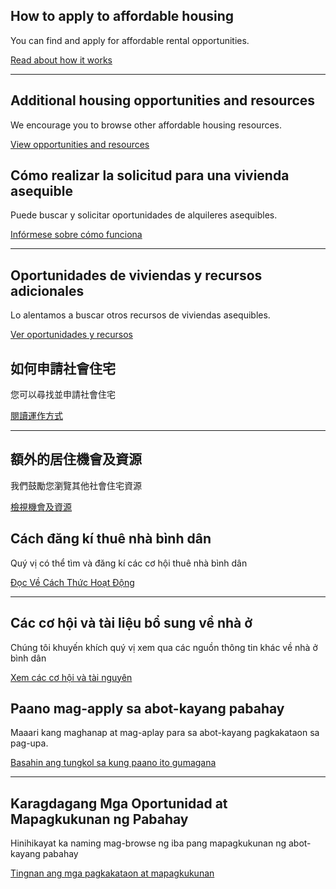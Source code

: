 <RenderIf language="en">

<Icon symbol="house" size="2xl" className="border-primary border-b-4 inline-block pb-3 px-3 mb-2" />

## How to apply to affordable housing

You can find and apply for affordable rental opportunities.

[Read about how it works](/how-it-works)

----

<Icon symbol="frontDoor" size="2xl" className="border-primary border-b-4 inline-block pb-3 px-3 my-1" />

## Additional housing opportunities and resources

We encourage you to browse other affordable housing resources.

[View opportunities and resources](/additional-resources)

</RenderIf>

<RenderIf language="es">

<Icon symbol="house" size="2xl" className="border-primary border-b-4 inline-block pb-3 px-3 mb-2" />

## Cómo realizar la solicitud para una vivienda asequible

Puede buscar y solicitar oportunidades de alquileres asequibles.

[Infórmese sobre cómo funciona](/es/how-it-works)

----

<Icon symbol="frontDoor" size="2xl" className="border-primary border-b-4 inline-block pb-3 px-3 my-1" />

## Oportunidades de viviendas y recursos adicionales

Lo alentamos a buscar otros recursos de viviendas asequibles.

[Ver oportunidades y recursos](/es/additional-resources)

</RenderIf>

<RenderIf language="zh">

<Icon symbol="house" size="2xl" className="border-primary border-b-4 inline-block pb-3 px-3 mb-2" />

## 如何申請社會住宅

您可以尋找並申請社會住宅

[閱讀運作方式](/zh/how-it-works)

----

<Icon symbol="frontDoor" size="2xl" className="border-primary border-b-4 inline-block pb-3 px-3 my-1" />

## 額外的居住機會及資源

我們鼓勵您瀏覽其他社會住宅資源

[檢視機會及資源](/zh/additional-resources)

</RenderIf>

<RenderIf language="vi">

<Icon symbol="house" size="2xl" className="border-primary border-b-4 inline-block pb-3 px-3 mb-2" />

## Cách đăng kí thuê nhà bình dân

Quý vị có thể tìm và đăng kí các cơ hội thuê nhà bình dân

[Đọc Về Cách Thức Hoạt Động](/vi/how-it-works)

----

<Icon symbol="frontDoor" size="2xl" className="border-primary border-b-4 inline-block pb-3 px-3 my-1" />

## Các cơ hội và tài liệu bổ sung về nhà ở

Chúng tôi khuyến khích quý vị xem qua các nguồn thông tin khác về nhà ở bình dân

[Xem các cơ hội và tài nguyên](/vi/additional-resources)

</RenderIf>

<RenderIf language="tl">

<Icon symbol="house" size="2xl" className="border-primary border-b-4 inline-block pb-3 px-3 mb-2" />

## Paano mag-apply sa abot-kayang pabahay

Maaari kang maghanap at mag-aplay para sa abot-kayang pagkakataon sa pag-upa.

[Basahin ang tungkol sa kung paano ito gumagana](/tl/how-it-works)

----

<Icon symbol="frontDoor" size="2xl" className="border-primary border-b-4 inline-block pb-3 px-3 my-1" />

## Karagdagang Mga Oportunidad at Mapagkukunan ng Pabahay

Hinihikayat ka naming mag-browse ng iba pang mapagkukunan ng abot-kayang pabahay

[Tingnan ang mga pagkakataon at mapagkukunan](/tl/additional-resources)

</RenderIf>
